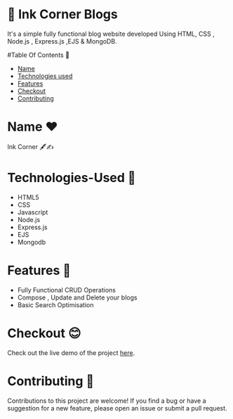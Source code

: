 #  📑  Ink Corner Blogs
It's a simple fully functional   blog website developed Using HTML,  CSS  , Node.js , Express.js ,EJS & MongoDB.


#Table Of Contents 📑
- [Name](#Name)
- [Technologies used](#Technologies-Used)
- [ Features](#Features)
- [ Checkout](#Checkout)
- [Contributing](#contributing)

# Name  ❤️
Ink Corner 🖋️✍️
 


# Technologies-Used  🌟
- HTML5
- CSS
- Javascript
- Node.js
- Express.js
- EJS
- Mongodb

# Features  🚀
- Fully Functional CRUD Operations 
- Compose , Update and Delete your blogs
- Basic Search Optimisation



# Checkout 😊
  Check out the live demo of the project [here](https://dibyas-journal.onrender.com).

  
# Contributing 🤝

Contributions to this project are welcome! If you find a bug or have a suggestion for a new feature, please open an issue or submit a pull request.

  




